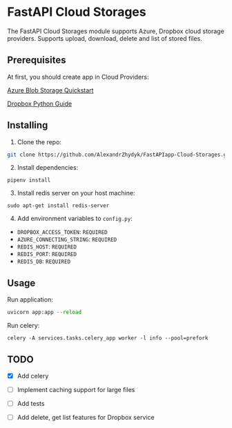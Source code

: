 # FastAPI Cloud Storages

The FastAPI Cloud Storages module supports Azure, Dropbox cloud storage providers. Supports  upload, download, delete and list of stored files.

## Prerequisites

At first, you should create app in Cloud Providers:

[Azure Blob Storage Quickstart](https://learn.microsoft.com/en-us/azure/storage/blobs/storage-quickstart-blobs-python)

[Dropbox Python Guide](https://www.dropbox.com/developers/reference/getting-started?_tk=guides_lp&_ad=tutorial5&_camp=get_started#app%20console)


## Installing

1. Clone the repo:
```sh
git clone https://github.com/AlexandrZhydyk/FastAPIapp-Cloud-Storages.git
```
2. Install dependencies:
```shell
pipenv install
```
3. Install redis server on your host machine:
```shell
sudo apt-get install redis-server
```
4. Add environment variables to ``config.py``:

* `DROPBOX_ACCESS_TOKEN`: `REQUIRED`
* `AZURE_CONNECTING_STRING`: `REQUIRED`
* `REDIS_HOST`: `REQUIRED`
* `REDIS_PORT`: `REQUIRED`
* `REDIS_DB`: `REQUIRED`

## Usage

Run application:
```python
uvicorn app:app --reload
```
Run celery:
```shell
celery -A services.tasks.celery_app worker -l info --pool=prefork
```

## TODO
- [x] Add celery
- [ ] Implement caching support for large files
- [ ] Add tests
- [ ] Add delete, get list features for Dropbox service



